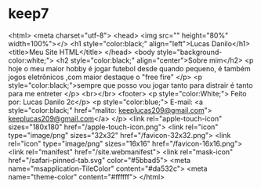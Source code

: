 # keep7
&lt;html> &lt;meta charset="utf-8">         &lt;head>                 &lt;img src="" height="80%" width=100%">&lt;/>                 &lt;h1 style="color:black;" align="left">Lucas Danilo&lt;/h1>                 &lt;title>Meu Site HTML&lt;/title>         &lt;/head>          &lt;body style="background-color:white;">                 &lt;h2 style="color:black;" align="center">Sobre mim&lt;/h2>            &lt;p hoje o meu maior hobby é jogar futebol desde quando pequeno, é também jogos eletrônicos ,com maior destaque o "free fire" &lt;/p> &lt;p style="color:black;">sempre que posso vou jogar tanto para distrair é tanto para me entreter &lt;/p>                           &lt;br>&lt;/br>                      &lt;footer>                 &lt;p style="color:White;"> Feito por: Lucas Danilo 2c&lt;/p>                &lt;p style="color:blue;"> E-mail: &lt;a style="color:black;" href="malito: keeplucas209@gmail.com"> keeplucas209@gmail.com&lt;/a> &lt;/p> &lt;link rel="apple-touch-icon" sizes="180x180" href="/apple-touch-icon.png"> &lt;link rel="icon" type="image/png" sizes="32x32" href="/favicon-32x32.png"> &lt;link rel="icon" type="image/png" sizes="16x16" href="/favicon-16x16.png"> &lt;link rel="manifest" href="/site.webmanifest"> &lt;link rel="mask-icon" href="/safari-pinned-tab.svg" color="#5bbad5"> &lt;meta name="msapplication-TileColor" content="#da532c"> &lt;meta name="theme-color" content="#ffffff"> &lt;/html>

